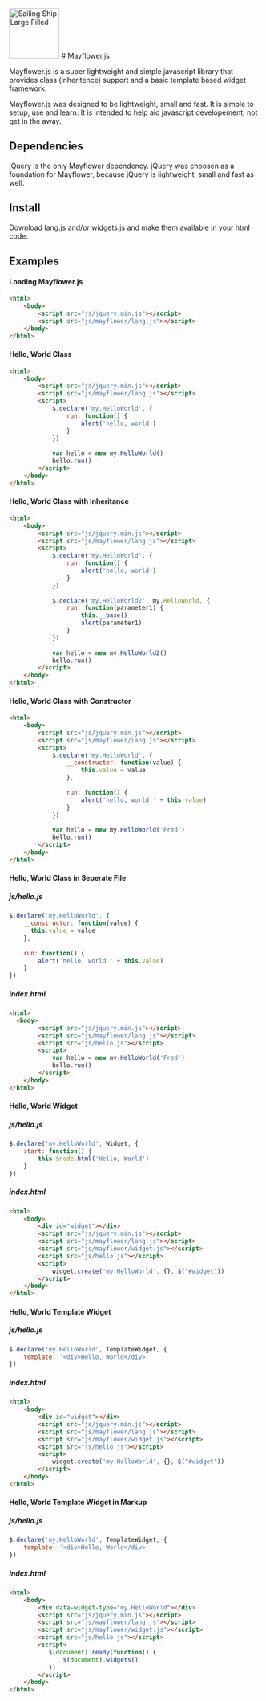 <img src="https://maxcdn.icons8.com/iOS7/PNG/100/Transport/sailing_ship_large_filled-100.png" title="Sailing Ship Large Filled" width="100">
# Mayflower.js

Mayflower.js is a super lightweight and simple javascript library that provides class (inheritence) support and a basic template based widget framework.

Mayflower.js was designed to be lightweight, small and fast.  It is simple to setup, use and learn.  It is intended to help aid javascript developement, not get in the away.


## Dependencies
jQuery is the only Mayflower dependency.  jQuery was choosen as a foundation for Mayflower, because jQuery is lightweight, small and fast as well.


## Install
Download lang.js and/or widgets.js and make them available in your html code.


## Examples
#### Loading Mayflower.js
```html
<html>
    <body>
        <script src="js/jquery.min.js"></script>
        <script src="js/mayflower/lang.js"></script>
    </body>
</html>
```

#### Hello, World Class
```html
<html>
    <body>
  		<script src="js/jquery.min.js"></script>
	    <script src="js/mayflower/lang.js"></script>
        <script>
            $.declare('my.HelloWorld', {
                run: function() {
                    alert('hello, world')
                }
            })
          
            var hello = new my.HelloWorld()
            hello.run()
        </script>
    </body>
</html>
```

#### Hello, World Class with Inheritance
```html
<html>
    <body>
  		<script src="js/jquery.min.js"></script>
		<script src="js/mayflower/lang.js"></script>
        <script>
            $.declare('my.HelloWorld', {
                run: function() {
                    alert('hello, world')
                }
            })
          
            $.declare('my.HelloWorld2', my.HelloWorld, {
                run: function(parameter1) {
                    this.__base()
                    alert(parameter1)
                }
            })
          
            var hello = new my.HelloWorld2()
            hello.run()
        </script>
	</body>
</html>
```

#### Hello, World Class with Constructor
```html
<html>
    <body>
  		<script src="js/jquery.min.js"></script>
		<script src="js/mayflower/lang.js"></script>
        <script>
            $.declare('my.HelloWorld', {
                __constructor: function(value) {
                    this.value = value
                },
              
                run: function() {
                    alert('hello, world ' + this.value)
                }
            })
          
            var hello = new my.HelloWorld('Fred')
            hello.run()
        </script>
	</body>
</html>
```

#### Hello, World Class in Seperate File
##### js/hello.js
```javascript
$.declare('my.HelloWorld', {
    __constructor: function(value) {
      this.value = value
    },
              
    run: function() {
        alert('hello, world ' + this.value)
    }
})
```
##### index.html
```html
<html>
  <body>
  		<script src="js/jquery.min.js"></script>
		<script src="js/mayflower/lang.js"></script>
		<script src="js/hello.js"></script>
        <script>
            var hello = new my.HelloWorld('Fred')
            hello.run()
        </script>
	</body>
</html>
```

#### Hello, World Widget
##### js/hello.js
```javascript
$.declare('my.HelloWorld', Widget, {
    start: function() {
        this.$node.html('Hello, World')
    }
})
```

##### index.html
```html
<html>
    <body>
        <div id="widget"></div>
  	    <script src="js/jquery.min.js"></script>
	    <script src="js/mayflower/lang.js"></script>
		<script src="js/mayflower/widget.js"></script>
        <script src="js/hello.js"></script>
        <script>
            widget.create('my.HelloWorld', {}, $("#widget"))
        </script>
	</body>
</html>
```

#### Hello, World Template Widget
##### js/hello.js
```javascript
$.declare('my.HelloWorld', TemplateWidget, {
    template: '<div>Hello, World</div>'
})
```

##### index.html
```html
<html>
    <body>
        <div id="widget"></div>
  		<script src="js/jquery.min.js"></script>
		<script src="js/mayflower/lang.js"></script>
		<script src="js/mayflower/widget.js"></script>
        <script src="js/hello.js"></script>
        <script>
            widget.create('my.HelloWorld', {}, $("#widget"))
        </script>
	</body>
</html>
```

#### Hello, World Template Widget in Markup
##### js/hello.js
```javascript
$.declare('my.HelloWorld', TemplateWidget, {
    template: '<div>Hello, World</div>'
})
```

##### index.html
```html
<html>
    <body>
        <div data-widget-type="my.HelloWorld"></div>
  	    <script src="js/jquery.min.js"></script>
		<script src="js/mayflower/lang.js"></script>
		<script src="js/mayflower/widget.js"></script>
        <script src="js/hello.js"></script>
		<script>
		   $(document).ready(function() {
		       $(document).widgets()
		   })
        </script>
	</body>
</html>
```
